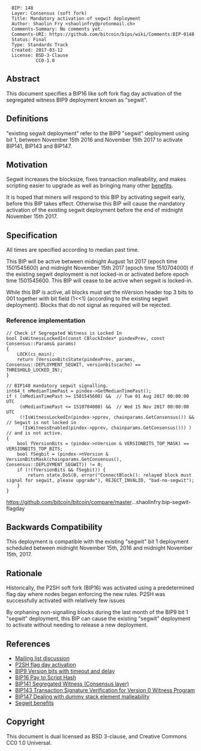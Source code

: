 ``` 
  BIP: 148
  Layer: Consensus (soft fork)
  Title: Mandatory activation of segwit deployment
  Author: Shaolin Fry <shaolinfry@protonmail.ch>
  Comments-Summary: No comments yet.
  Comments-URI: https://github.com/bitcoin/bips/wiki/Comments:BIP-0148
  Status: Final
  Type: Standards Track
  Created: 2017-03-12
  License: BSD-3-Clause
           CC0-1.0
```

## Abstract

This document specifies a BIP16 like soft fork flag day activation of
the segregated witness BIP9 deployment known as "segwit".

## Definitions

"existing segwit deployment" refer to the BIP9 "segwit" deployment using
bit 1, between November 15th 2016 and November 15th 2017 to activate
BIP141, BIP143 and BIP147.

## Motivation

Segwit increases the blocksize, fixes transaction malleability, and
makes scripting easier to upgrade as well as bringing many other
[benefits](https://bitcoincore.org/en/2016/01/26/segwit-benefits/).

It is hoped that miners will respond to this BIP by activating segwit
early, before this BIP takes effect. Otherwise this BIP will cause the
mandatory activation of the existing segwit deployment before the end of
midnight November 15th 2017.

## Specification

All times are specified according to median past time.

This BIP will be active between midnight August 1st 2017 (epoch time
1501545600) and midnight November 15th 2017 (epoch time 1510704000) if
the existing segwit deployment is not locked-in or activated before
epoch time 1501545600. This BIP will cease to be active when segwit is
locked-in.

While this BIP is active, all blocks must set the nVersion header top 3
bits to 001 together with bit field (1\<\<1) (according to the existing
segwit deployment). Blocks that do not signal as required will be
rejected.

### Reference implementation

    // Check if Segregated Witness is Locked In
    bool IsWitnessLockedIn(const CBlockIndex* pindexPrev, const Consensus::Params& params)
    {
        LOCK(cs_main);
        return (VersionBitsState(pindexPrev, params, Consensus::DEPLOYMENT_SEGWIT, versionbitscache) == THRESHOLD_LOCKED_IN);
    }
    
    // BIP148 mandatory segwit signalling.
    int64_t nMedianTimePast = pindex->GetMedianTimePast();
    if ( (nMedianTimePast >= 1501545600) &&  // Tue 01 Aug 2017 00:00:00 UTC
         (nMedianTimePast <= 1510704000) &&  // Wed 15 Nov 2017 00:00:00 UTC
         (!IsWitnessLockedIn(pindex->pprev, chainparams.GetConsensus()) &&  // Segwit is not locked in
          !IsWitnessEnabled(pindex->pprev, chainparams.GetConsensus())) )   // and is not active.
    {
        bool fVersionBits = (pindex->nVersion & VERSIONBITS_TOP_MASK) == VERSIONBITS_TOP_BITS;
        bool fSegbit = (pindex->nVersion & VersionBitsMask(chainparams.GetConsensus(), Consensus::DEPLOYMENT_SEGWIT)) != 0;
        if (!(fVersionBits && fSegbit)) {
            return state.DoS(0, error("ConnectBlock(): relayed block must signal for segwit, please upgrade"), REJECT_INVALID, "bad-no-segwit");
        }
    }

<https://github.com/bitcoin/bitcoin/compare/master>...shaolinfry:bip-segwit-flagday

## Backwards Compatibility

This deployment is compatible with the existing "segwit" bit 1
deployment scheduled between midnight November 15th, 2016 and midnight
November 15th, 2017.

## Rationale

Historically, the P2SH soft fork (BIP16) was activated using a
predetermined flag day where nodes began enforcing the new rules. P2SH
was successfully activated with relatively few issues

By orphaning non-signalling blocks during the last month of the BIP9 bit
1 "segwit" deployment, this BIP can cause the existing "segwit"
deployment to activate without needing to release a new deployment.

## References

  - [Mailing list
    discussion](https://lists.linuxfoundation.org/pipermail/bitcoin-dev/2017-March/013714.html)
  - [P2SH flag day
    activation](https://github.com/bitcoin/bitcoin/blob/v0.6.0/src/main.cpp#L1281-L1283)
  - [BIP9 Version bits with timeout and
    delay](bip-0009.mediawiki "wikilink")
  - [BIP16 Pay to Script Hash](bip-0016.mediawiki "wikilink")
  - [BIP141 Segregated Witness (Consensus
    layer)](bip-0141.mediawiki "wikilink")
  - [BIP143 Transaction Signature Verification for Version 0 Witness
    Program](bip-0143.mediawiki "wikilink")
  - [BIP147 Dealing with dummy stack element
    malleability](bip-0147.mediawiki "wikilink")
  - [Segwit
    benefits](https://bitcoincore.org/en/2016/01/26/segwit-benefits/)

## Copyright

This document is dual licensed as BSD 3-clause, and Creative Commons CC0
1.0 Universal.

